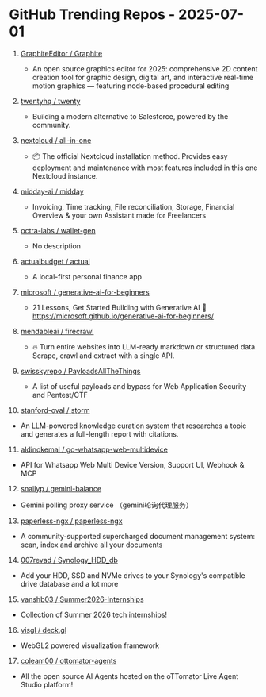 # GitHub Trending Repos - 2025-07-01

1. [GraphiteEditor /    Graphite](https://github.com/GraphiteEditor/Graphite)
   - An open source graphics editor for 2025: comprehensive 2D content creation tool for graphic design, digital art, and interactive real-time motion graphics — featuring node-based procedural editing

2. [twentyhq /    twenty](https://github.com/twentyhq/twenty)
   - Building a modern alternative to Salesforce, powered by the community.

3. [nextcloud /    all-in-one](https://github.com/nextcloud/all-in-one)
   - 📦 The official Nextcloud installation method. Provides easy deployment and maintenance with most features included in this one Nextcloud instance.

4. [midday-ai /    midday](https://github.com/midday-ai/midday)
   - Invoicing, Time tracking, File reconciliation, Storage, Financial Overview & your own Assistant made for Freelancers

5. [octra-labs /    wallet-gen](https://github.com/octra-labs/wallet-gen)
   - No description

6. [actualbudget /    actual](https://github.com/actualbudget/actual)
   - A local-first personal finance app

7. [microsoft /    generative-ai-for-beginners](https://github.com/microsoft/generative-ai-for-beginners)
   - 21 Lessons, Get Started Building with Generative AI 🔗 https://microsoft.github.io/generative-ai-for-beginners/

8. [mendableai /    firecrawl](https://github.com/mendableai/firecrawl)
   - 🔥 Turn entire websites into LLM-ready markdown or structured data. Scrape, crawl and extract with a single API.

9. [swisskyrepo /    PayloadsAllTheThings](https://github.com/swisskyrepo/PayloadsAllTheThings)
   - A list of useful payloads and bypass for Web Application Security and Pentest/CTF

10. [stanford-oval /    storm](https://github.com/stanford-oval/storm)
   - An LLM-powered knowledge curation system that researches a topic and generates a full-length report with citations.

11. [aldinokemal /    go-whatsapp-web-multidevice](https://github.com/aldinokemal/go-whatsapp-web-multidevice)
   - API for Whatsapp Web Multi Device Version, Support UI, Webhook & MCP

12. [snailyp /    gemini-balance](https://github.com/snailyp/gemini-balance)
   - Gemini polling proxy service （gemini轮询代理服务）

13. [paperless-ngx /    paperless-ngx](https://github.com/paperless-ngx/paperless-ngx)
   - A community-supported supercharged document management system: scan, index and archive all your documents

14. [007revad /    Synology_HDD_db](https://github.com/007revad/Synology_HDD_db)
   - Add your HDD, SSD and NVMe drives to your Synology's compatible drive database and a lot more

15. [vanshb03 /    Summer2026-Internships](https://github.com/vanshb03/Summer2026-Internships)
   - Collection of Summer 2026 tech internships!

16. [visgl /    deck.gl](https://github.com/visgl/deck.gl)
   - WebGL2 powered visualization framework

17. [coleam00 /    ottomator-agents](https://github.com/coleam00/ottomator-agents)
   - All the open source AI Agents hosted on the oTTomator Live Agent Studio platform!

